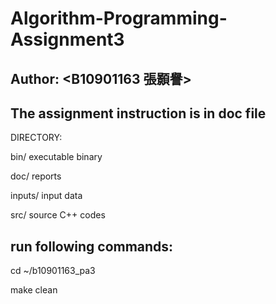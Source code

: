 # Algorithm-Programming-Assignment3
## Author: <B10901163 張顥譽>
## The assignment instruction is in doc file  

DIRECTORY:

bin/	  executable binary

doc/	  reports

inputs/   input data 

src/ 	  source C++ codes

## run following commands: 

cd ~/b10901163_pa3

make clean
